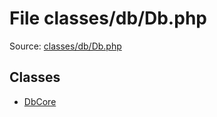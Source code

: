 File classes/db/Db.php
=========

Source: [classes/db/Db.php](https://github.com/PrestaShop/PrestaShop/blob/1.6.0.2/classes/db/Db.php)


Classes
-------

* [DbCore](class.DbCore.md)

